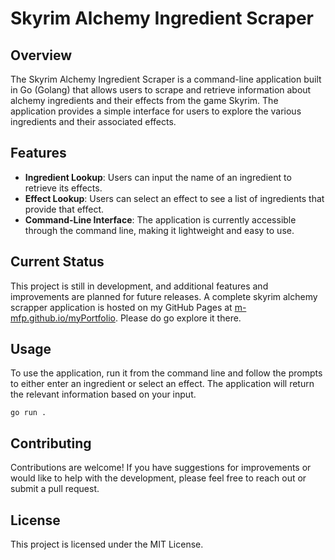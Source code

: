 # Skyrim Alchemy Ingredient Scraper

## Overview

The Skyrim Alchemy Ingredient Scraper is a command-line application built in Go (Golang) that allows users to scrape and retrieve information about alchemy ingredients and their effects from the game Skyrim. The application provides a simple interface for users to explore the various ingredients and their associated effects.

## Features

- **Ingredient Lookup**: Users can input the name of an ingredient to retrieve its effects.
- **Effect Lookup**: Users can select an effect to see a list of ingredients that provide that effect.
- **Command-Line Interface**: The application is currently accessible through the command line, making it lightweight and easy to use.

## Current Status

This project is still in development, and additional features and improvements are planned for future releases. A complete skyrim alchemy scrapper application is hosted on my GitHub Pages at [m-mfp.github.io/myPortfolio](https://m-mfp.github.io/myPortfolio). Please do go explore it there.

## Usage

To use the application, run it from the command line and follow the prompts to either enter an ingredient or select an effect. The application will return the relevant information based on your input.

`go run .`

## Contributing

Contributions are welcome! If you have suggestions for improvements or would like to help with the development, please feel free to reach out or submit a pull request.

## License

This project is licensed under the MIT License.